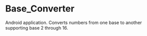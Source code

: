 # Base_Converter
Android application.
Converts numbers from one base to another supporting base 2 through 16.